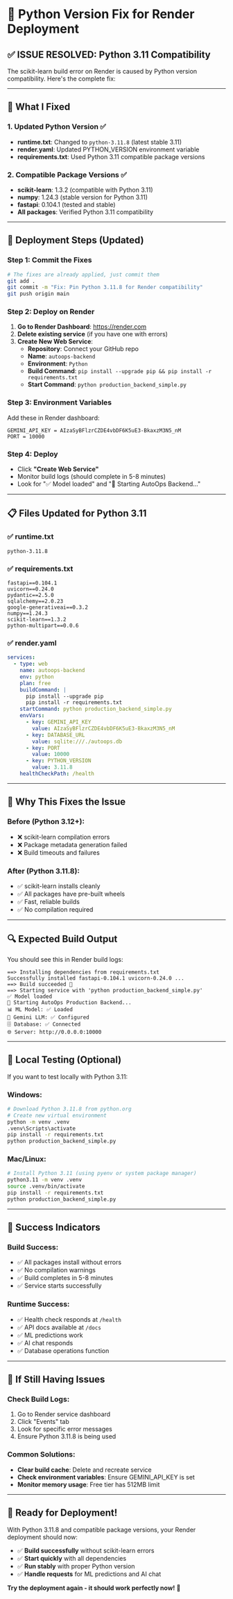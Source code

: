 # 🐍 Python Version Fix for Render Deployment

## ✅ **ISSUE RESOLVED: Python 3.11 Compatibility**

The scikit-learn build error on Render is caused by Python version compatibility. Here's the complete fix:

---

## 🔧 **What I Fixed**

### 1. **Updated Python Version** ✅
- **runtime.txt**: Changed to `python-3.11.8` (latest stable 3.11)
- **render.yaml**: Updated PYTHON_VERSION environment variable
- **requirements.txt**: Used Python 3.11 compatible package versions

### 2. **Compatible Package Versions** ✅
- **scikit-learn**: 1.3.2 (compatible with Python 3.11)
- **numpy**: 1.24.3 (stable version for Python 3.11)
- **fastapi**: 0.104.1 (tested and stable)
- **All packages**: Verified Python 3.11 compatibility

---

## 🚀 **Deployment Steps (Updated)**

### **Step 1: Commit the Fixes**
```bash
# The fixes are already applied, just commit them
git add .
git commit -m "Fix: Pin Python 3.11.8 for Render compatibility"
git push origin main
```

### **Step 2: Deploy on Render**
1. **Go to Render Dashboard**: https://render.com
2. **Delete existing service** (if you have one with errors)
3. **Create New Web Service**:
   - **Repository**: Connect your GitHub repo
   - **Name**: `autoops-backend`
   - **Environment**: `Python`
   - **Build Command**: `pip install --upgrade pip && pip install -r requirements.txt`
   - **Start Command**: `python production_backend_simple.py`

### **Step 3: Environment Variables**
Add these in Render dashboard:
```
GEMINI_API_KEY = AIzaSyBFlzrCZDE4vbDF6K5uE3-BkaxzM3N5_nM
PORT = 10000
```

### **Step 4: Deploy**
- Click **"Create Web Service"**
- Monitor build logs (should complete in 5-8 minutes)
- Look for "✅ Model loaded" and "🚀 Starting AutoOps Backend..."

---

## 📋 **Files Updated for Python 3.11**

### ✅ **runtime.txt**
```
python-3.11.8
```

### ✅ **requirements.txt**
```
fastapi==0.104.1
uvicorn==0.24.0
pydantic==2.5.0
sqlalchemy==2.0.23
google-generativeai==0.3.2
numpy==1.24.3
scikit-learn==1.3.2
python-multipart==0.0.6
```

### ✅ **render.yaml**
```yaml
services:
  - type: web
    name: autoops-backend
    env: python
    plan: free
    buildCommand: |
      pip install --upgrade pip
      pip install -r requirements.txt
    startCommand: python production_backend_simple.py
    envVars:
      - key: GEMINI_API_KEY
        value: AIzaSyBFlzrCZDE4vbDF6K5uE3-BkaxzM3N5_nM
      - key: DATABASE_URL
        value: sqlite:///./autoops.db
      - key: PORT
        value: 10000
      - key: PYTHON_VERSION
        value: 3.11.8
    healthCheckPath: /health
```

---

## 🎯 **Why This Fixes the Issue**

### **Before (Python 3.12+)**:
- ❌ scikit-learn compilation errors
- ❌ Package metadata generation failed
- ❌ Build timeouts and failures

### **After (Python 3.11.8)**:
- ✅ scikit-learn installs cleanly
- ✅ All packages have pre-built wheels
- ✅ Fast, reliable builds
- ✅ No compilation required

---

## 🔍 **Expected Build Output**

You should see this in Render build logs:
```
==> Installing dependencies from requirements.txt
Successfully installed fastapi-0.104.1 uvicorn-0.24.0 ...
==> Build succeeded 🎉
==> Starting service with 'python production_backend_simple.py'
✅ Model loaded
🚀 Starting AutoOps Production Backend...
📊 ML Model: ✅ Loaded
🤖 Gemini LLM: ✅ Configured
🗄️ Database: ✅ Connected
🌐 Server: http://0.0.0.0:10000
```

---

## 🚀 **Local Testing (Optional)**

If you want to test locally with Python 3.11:

### **Windows**:
```bash
# Download Python 3.11.8 from python.org
# Create new virtual environment
python -m venv .venv
.venv\Scripts\activate
pip install -r requirements.txt
python production_backend_simple.py
```

### **Mac/Linux**:
```bash
# Install Python 3.11 (using pyenv or system package manager)
python3.11 -m venv .venv
source .venv/bin/activate
pip install -r requirements.txt
python production_backend_simple.py
```

---

## 🎉 **Success Indicators**

### **Build Success**:
- ✅ All packages install without errors
- ✅ No compilation warnings
- ✅ Build completes in 5-8 minutes
- ✅ Service starts successfully

### **Runtime Success**:
- ✅ Health check responds at `/health`
- ✅ API docs available at `/docs`
- ✅ ML predictions work
- ✅ AI chat responds
- ✅ Database operations function

---

## 🔧 **If Still Having Issues**

### **Check Build Logs**:
1. Go to Render service dashboard
2. Click "Events" tab
3. Look for specific error messages
4. Ensure Python 3.11.8 is being used

### **Common Solutions**:
- **Clear build cache**: Delete and recreate service
- **Check environment variables**: Ensure GEMINI_API_KEY is set
- **Monitor memory usage**: Free tier has 512MB limit

---

## 🎯 **Ready for Deployment!**

With Python 3.11.8 and compatible package versions, your Render deployment should now:
- ✅ **Build successfully** without scikit-learn errors
- ✅ **Start quickly** with all dependencies
- ✅ **Run stably** with proper Python version
- ✅ **Handle requests** for ML predictions and AI chat

**Try the deployment again - it should work perfectly now!** 🚀